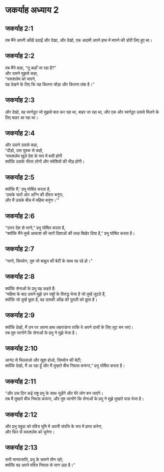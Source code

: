 # जकर्याह अध्याय 2

## जकर्याह 2:1

तब मैंने अपनी आँखें उठाईं और देखा, और देखो, एक आदमी अपने हाथ में मापने की डोरी लिए हुए था।

## जकर्याह 2:2

तब मैंने कहा, “तू कहाँ जा रहा है?”  
और उसने मुझसे कहा,  
“यरूशलेम को मापने,  
यह देखने के लिए कि यह कितना चौड़ा और कितना लंबा है।”

## जकर्याह 2:3

और देखो, वह स्वर्गदूत जो मुझसे बात कर रहा था, बाहर जा रहा था, और एक और स्वर्गदूत उससे मिलने के लिए बाहर आ रहा था।

## जकर्याह 2:4

और उसने उससे कहा,  
“दौड़ो, उस युवक से कहो,  
‘यरूशलेम खुले देश के रूप में बसी होगी  
क्योंकि उसके भीतर लोगों और मवेशियों की भीड़ होगी।

## जकर्याह 2:5

क्योंकि मैं,’ प्रभु घोषित करता है,  
‘उसके चारों ओर अग्नि की दीवार बनूंगा,  
और मैं उसके बीच में महिमा बनूंगा।’”

## जकर्याह 2:6

“उत्तर देश से भागो,” प्रभु घोषित करता है,  
“क्योंकि मैंने तुम्हें आकाश की चारों दिशाओं की तरह बिखेर दिया है,” प्रभु घोषित करता है।

## जकर्याह 2:7

“भागो, सिय्योन, तुम जो बाबुल की बेटी के साथ रह रहे हो।”

## जकर्याह 2:8

क्योंकि सेनाओं के प्रभु यह कहते हैं:  
“महिमा के बाद उसने मुझे उन राष्ट्रों के विरुद्ध भेजा है जो तुम्हें लूटते हैं,  
क्योंकि जो तुम्हें छूता है, वह उसकी आँख की पुतली को छूता है।

## जकर्याह 2:9

क्योंकि देखो, मैं उन पर अपना हाथ लहराऊंगा ताकि वे अपने दासों के लिए लूट बन जाएं।  
तब तुम जानोगे कि सेनाओं के प्रभु ने मुझे भेजा है।

## जकर्याह 2:10

आनंद से चिल्लाओ और खुश होओ, सिय्योन की बेटी;  
क्योंकि देखो, मैं आ रहा हूँ और मैं तुम्हारे बीच निवास करूंगा,” प्रभु घोषित करता है।

## जकर्याह 2:11

“और उस दिन कई राष्ट्र प्रभु के साथ जुड़ेंगे और मेरे लोग बन जाएंगे।  
तब मैं तुम्हारे बीच निवास करूंगा, और तुम जानोगे कि सेनाओं के प्रभु ने मुझे तुम्हारे पास भेजा है।

## जकर्याह 2:12

और प्रभु यहूदा को पवित्र भूमि में अपनी संपत्ति के रूप में प्राप्त करेगा,  
और फिर से यरूशलेम को चुनेगा।

## जकर्याह 2:13

सभी मानवजाति, प्रभु के सामने मौन रहो;  
क्योंकि वह अपने पवित्र निवास से जाग उठा है।”
